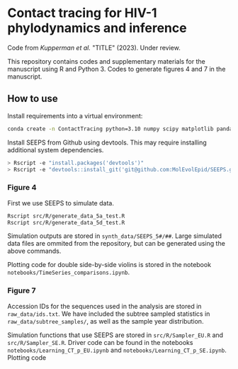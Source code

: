 # Contact tracing for HIV-1 phylodynamics and inference

Code from _Kupperman et al._ "TITLE" (2023). Under review.

This repository contains codes and supplementary materials for the manuscript using R and Python 3. Codes to generate figures 4 and 7 in the manuscript.


## How to use

Install requirements into a virtual environment:

```bash
conda create -n ContactTracing python=3.10 numpy scipy matplotlib pandas seaborn r-base r-future r-ape r-treebalance r-phangorn -c conda-forge
```
Install SEEPS from Github using devtools. This may require installing additional system dependencies. 
```bash
> Rscript -e "install.packages('devtools')"
> Rscript -e "devtools::install_git('git@github.com:MolEvolEpid/SEEPS.git', ref='feature/ref_branching_models')"
```

### Figure 4

First we use SEEPS to simulate data. 

```bash
Rscript src/R/generate_data_5a_test.R
Rscript src/R/generate_data_5d_test.R
```

Simulation outputs are stored in `synth_data/SEEPS_5#/##`. 
Large simulated data files are ommited from the repository, but can be generated using the above commands.

Plotting code for double side-by-side violins is stored in the notebook `notebooks/TimeSeries_comparisons.ipynb`. 

### Figure 7

Accession IDs for the sequences used in the analysis are stored in `raw_data/ids.txt`. We have included the subtree sampled statistics in `raw_data/subtree_samples/`, as well as the sample year distribution. 

Simulation functions that use SEEPS are stored in `src/R/Sampler_EU.R` and `src/R/Sampler_SE.R`. Driver code can be found in the notebooks `notebooks/Learning_CT_p_EU.ipynb` and `notebooks/Learning_CT_p_SE.ipynb`.
Plotting code 